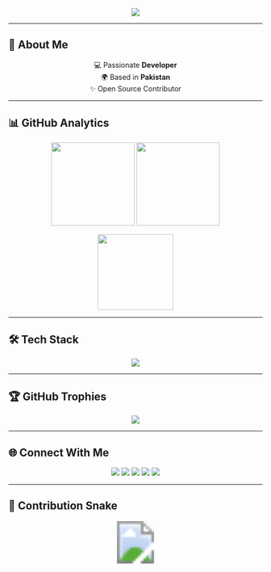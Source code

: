<!-- Typing SVG -->
<p align="center">
  <img src="https://readme-typing-svg.herokuapp.com?size=28&duration=3000&color=00F0FF&center=true&vCenter=true&width=700&lines=Hi+%F0%9F%91%8B%2C+I'm+Syed+Muhammad+Ibrahim;MERN+Stack+Developer+%F0%9F%92%BB;Laravel+Developer+⚡;Open+Source+Enthusiast+🌍;Always+Learning+New+Things+🚀" />
</p>

---

## 🚀 About Me
<p align="center">
  💻 Passionate <b> Developer</b> <br/>
  🌍 Based in <b>Pakistan</b> <br/>
  ✨ Open Source Contributor
</p>

---

## 📊 GitHub Analytics
<p align="center">
  <img src="https://github-readme-stats.vercel.app/api?username=NxSYED-ux&show_icons=true&theme=radical&hide_border=true&bg_color=0D1117&title_color=FF00FF&icon_color=00EFFF" height="165"/>
  <img src="https://github-readme-streak-stats.herokuapp.com?user=NxSYED-ux&theme=radical&hide_border=true&background=0D1117&ring=00EFFF&fire=FF00FF&currStreakLabel=FF00FF" height="165"/>
</p>

<p align="center">
  <img src="https://github-readme-stats.vercel.app/api/top-langs/?username=NxSYED-ux&layout=compact&theme=radical&hide_border=true&bg_color=0D1117&title_color=FF00FF" height="150"/>
</p>

---

## 🛠 Tech Stack
<p align="center">
  <img src="https://skillicons.dev/icons?i=js,react,nodejs,express,mongodb,php,laravel,mysql,html,css,tailwind,github,vscode,figma" />
</p>

---

## 🏆 GitHub Trophies
<p align="center">
  <img src="https://github-profile-trophy.vercel.app/?username=NxSYED-ux&theme=radical&no-frame=true&row=1&column=7&margin-w=15&margin-h=15"/>
</p>

---

## 🌐 Connect With Me
<p align="center">
  <a href="https://instagram.com/syed_7_2_9" target="_blank"><img src="https://img.shields.io/badge/Instagram-%23FF0095.svg?&style=for-the-badge&logo=instagram&logoColor=white" /></a>
  <a href="https://facebook.com/syed.ibrahim.717159" target="_blank"><img src="https://img.shields.io/badge/Facebook-%230066FF.svg?&style=for-the-badge&logo=facebook&logoColor=white" /></a>
  <a href="mailto:syedmu729@gmail.com" target="_blank"><img src="https://img.shields.io/badge/Gmail-%23FF3E30.svg?&style=for-the-badge&logo=gmail&logoColor=white" /></a>
  <a href="https://www.linkedin.com/in/syed-muhammad-ibrahim-741279251/" target="_blank"><img src="https://img.shields.io/badge/LinkedIn-%2300A0DC.svg?&style=for-the-badge&logo=linkedin&logoColor=white" /></a>
  <a href="https://github.com/NxSYED-ux" target="_blank"><img src="https://img.shields.io/badge/GitHub-%23181717.svg?&style=for-the-badge&logo=github&logoColor=white" /></a>
</p>

---

## 🐍 Contribution Snake 
<?xml version="1.0" encoding="utf-8"?>
<svg xmlns="http://www.w3.org/2000/svg" width="720" height="120" viewBox="0 0 720 120" preserveAspectRatio="xMidYMid">
  <image href="https://raw.githubusercontent.com/NxSYED-ux/NxSYED-ux/main/github-contribution-grid-snake.svg" x="0" y="0" width="720" height="120" preserveAspectRatio="xMidYMid" />
  <defs>
    <linearGradient id="shine" x1="0" x2="1">
      <stop offset="0%" stop-color="#ffffff" stop-opacity="0"/>
      <stop offset="50%" stop-color="#ffffff" stop-opacity="0.28"/>
      <stop offset="100%" stop-color="#ffffff" stop-opacity="0"/>
    </linearGradient>
    <mask id="maskShine">
      <rect x="0" y="0" width="720" height="120" fill="white" />
      <rect id="streak" x="-180" y="0" width="180" height="120" fill="url(#shine)"/>
      <animate xlink:href="#streak" attributeName="x" from="-220" to="760" dur="3.2s" repeatCount="indefinite" />
    </mask>
  </defs>
  <rect x="0" y="0" width="720" height="120" fill="white" mask="url(#maskShine)" opacity="0.0"/>
  <g opacity="1">
    <animate attributeName="opacity" values="1;0.97;1" dur="4s" repeatCount="indefinite"/>
  </g>
</svg>

